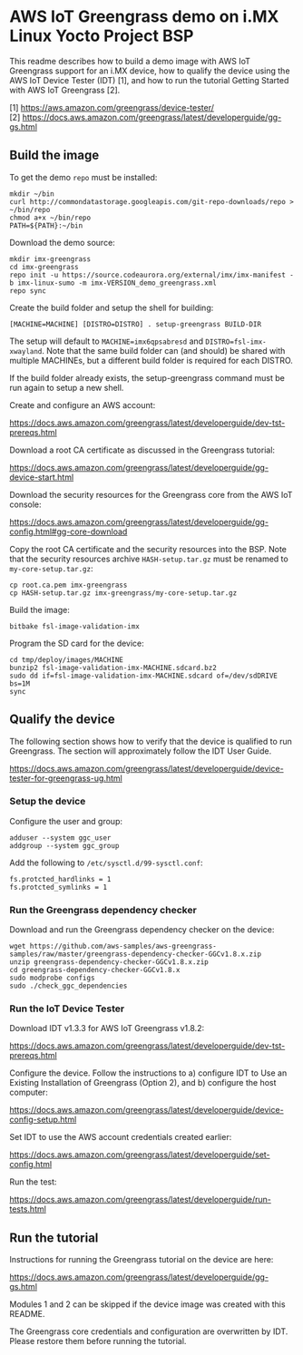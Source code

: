 # AWS IoT Greengrass demo on i.MX Linux Yocto Project BSP

This readme describes how to build a demo image with AWS IoT Greengrass
support for an i.MX device, how to qualify the device using the AWS IoT
Device Tester (IDT) [1], and how to run the tutorial Getting Started
with AWS IoT Greengrass [2].

[1] https://aws.amazon.com/greengrass/device-tester/  
[2] https://docs.aws.amazon.com/greengrass/latest/developerguide/gg-gs.html

## Build the image

To get the demo `repo` must be installed:

```
mkdir ~/bin
curl http://commondatastorage.googleapis.com/git-repo-downloads/repo > ~/bin/repo
chmod a+x ~/bin/repo
PATH=${PATH}:~/bin
```

Download the demo source:

```
mkdir imx-greengrass
cd imx-greengrass
repo init -u https://source.codeaurora.org/external/imx/imx-manifest -b imx-linux-sumo -m imx-VERSION_demo_greengrass.xml
repo sync
```

Create the build folder and setup the shell for building:

```
[MACHINE=MACHINE] [DISTRO=DISTRO] . setup-greengrass BUILD-DIR
```

The setup will default to `MACHINE=imx6qpsabresd` and
`DISTRO=fsl-imx-xwayland`. Note that the same build folder can (and
should) be shared with multiple MACHINEs, but a different build folder
is required for each DISTRO.

If the build folder already exists, the setup-greengrass command
must be run again to setup a new shell.

Create and configure an AWS account:

https://docs.aws.amazon.com/greengrass/latest/developerguide/dev-tst-prereqs.html

Download a root CA certificate as discussed in the Greengrass tutorial:

https://docs.aws.amazon.com/greengrass/latest/developerguide/gg-device-start.html

Download the security resources for the Greengrass core from the AWS
IoT console:

https://docs.aws.amazon.com/greengrass/latest/developerguide/gg-config.html#gg-core-download

Copy the root CA certificate and the security resources into the BSP.
Note that the security resources archive `HASH-setup.tar.gz` must be
renamed to `my-core-setup.tar.gz`:

```
cp root.ca.pem imx-greengrass
cp HASH-setup.tar.gz imx-greengrass/my-core-setup.tar.gz
```

Build the image:

```
bitbake fsl-image-validation-imx
```

Program the SD card for the device:

```
cd tmp/deploy/images/MACHINE
bunzip2 fsl-image-validation-imx-MACHINE.sdcard.bz2
sudo dd if=fsl-image-validation-imx-MACHINE.sdcard of=/dev/sdDRIVE bs=1M
sync
```

## Qualify the device

The following section shows how to verify that the device is qualified
to run Greengrass. The section will approximately follow the IDT User
Guide.

https://docs.aws.amazon.com/greengrass/latest/developerguide/device-tester-for-greengrass-ug.html

### Setup the device

Configure the user and group:

```
adduser --system ggc_user
addgroup --system ggc_group
```

Add the following to `/etc/sysctl.d/99-sysctl.conf`:

```
fs.protcted_hardlinks = 1
fs.protcted_symlinks = 1
```

### Run the Greengrass dependency checker

Download and run the Greengrass dependency checker on the device:

```
wget https://github.com/aws-samples/aws-greengrass-samples/raw/master/greengrass-dependency-checker-GGCv1.8.x.zip
unzip greengrass-dependency-checker-GGCv1.8.x.zip
cd greengrass-dependency-checker-GGCv1.8.x
sudo modprobe configs
sudo ./check_ggc_dependencies
```

### Run the IoT Device Tester

Download IDT v1.3.3 for AWS IoT Greengrass v1.8.2:

https://docs.aws.amazon.com/greengrass/latest/developerguide/dev-tst-prereqs.html

Configure the device. Follow the instructions to a) configure IDT to
Use an Existing Installation of Greengrass (Option 2), and b) configure
the host computer:

https://docs.aws.amazon.com/greengrass/latest/developerguide/device-config-setup.html

Set IDT to use the AWS account credentials created earlier:

https://docs.aws.amazon.com/greengrass/latest/developerguide/set-config.html

Run the test:

https://docs.aws.amazon.com/greengrass/latest/developerguide/run-tests.html

## Run the tutorial

Instructions for running the Greengrass tutorial on the device are
here:

https://docs.aws.amazon.com/greengrass/latest/developerguide/gg-gs.html

Modules 1 and 2 can be skipped if the device image was created with
this README.

The Greengrass core credentials and configuration are overwritten by
IDT. Please restore them before running the tutorial.
